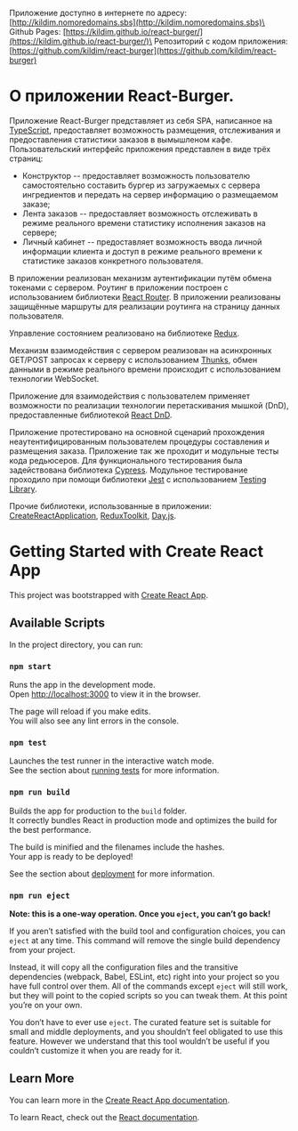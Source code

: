 Приложение доступно в интернете по адресу: [http://kildim.nomoredomains.sbs](http://kildim.nomoredomains.sbs)\
Github Pages: [https://kildim.github.io/react-burger/](https://kildim.github.io/react-burger/)\
Репозиторий с кодом приложения: [https://github.com/kildim/react-burger](https://github.com/kildim/react-burger)

# О приложении React-Burger.

Приложение React-Burger представляет из себя SPA, написанное на [TypeScript](https://www.typescriptlang.org), предоставляет возможность размещения, отслеживания и предоставления статистики заказов в вымышленом кафе.
Пользовательский интерфейс приложения представлен в виде трёх страниц:
- Конструктор -- предоставляет возможность пользователю самостоятельно составить бургер из загружаемых с сервера ингредиентов и передать на сервер информацию о размещаемом заказе;
- Лента заказов -- предоставляет возможность отслеживать в режиме реального времени статистику исполнения заказов на сервере;
- Личный кабинет -- предоставляет возможность ввода личной информации клиента и доступ в режиме реального времени к статистике заказов конкретного пользователя.

В приложении реализован механизм аутентификации путём обмена токенами с сервером. Роутинг в приложении построен с использованием библиотеки [React Router](https://reactrouter.com). В приложении реализованы защищённые маршруты для реализации роутинга на страницу данных пользователя.

Управление состоянием реализовано на библиотеке [Redux](https://redux.js.org).

Механизм взаимодействия с сервером реализован на асинхронных GET/POST запросах к серверу с использованием [Thunks](https://github.com/reduxjs/redux-thunk?ysclid=l6ji9nrq1d861765937), обмен данными в режиме реального времени происходит с использованием технологии WebSocket.

Приложение для взаимодействия с пользователем применяет возможности по реализации технологии перетаскивания мышкой (DnD), предоставленные библиотекой [React DnD](https://react-dnd.github.io/react-dnd/about).

Приложение протестировано на основной сценарий прохождения неаутентифицированным пользователем процедуры составления и размещения заказа. Приложение так же проходит и модульные тесты кода редьюсеров. Для функционального тестирования была задействована библиотека [Cypress](https://www.cypress.io/features/). Модульное тестирование проходило при помощи библиотеки [Jest](https://jestjs.io) с использованием [Testing Library](https://testing-library.com).

Прочие библиотеки, использованные в приложении:
[CreateReactApplication](https://create-react-app.dev), [ReduxToolkit](https://redux-toolkit.js.org), [Day.js](https://day.js.org/en/).





# Getting Started with Create React App

This project was bootstrapped with [Create React App](https://github.com/facebook/create-react-app).

## Available Scripts

In the project directory, you can run:

### `npm start`

Runs the app in the development mode.\
Open [http://localhost:3000](http://localhost:3000) to view it in the browser.

The page will reload if you make edits.\
You will also see any lint errors in the console.

### `npm test`

Launches the test runner in the interactive watch mode.\
See the section about [running tests](https://facebook.github.io/create-react-app/docs/running-tests) for more information.

### `npm run build`

Builds the app for production to the `build` folder.\
It correctly bundles React in production mode and optimizes the build for the best performance.

The build is minified and the filenames include the hashes.\
Your app is ready to be deployed!

See the section about [deployment](https://facebook.github.io/create-react-app/docs/deployment) for more information.

### `npm run eject`

**Note: this is a one-way operation. Once you `eject`, you can’t go back!**

If you aren’t satisfied with the build tool and configuration choices, you can `eject` at any time. This command will remove the single build dependency from your project.

Instead, it will copy all the configuration files and the transitive dependencies (webpack, Babel, ESLint, etc) right into your project so you have full control over them. All of the commands except `eject` will still work, but they will point to the copied scripts so you can tweak them. At this point you’re on your own.

You don’t have to ever use `eject`. The curated feature set is suitable for small and middle deployments, and you shouldn’t feel obligated to use this feature. However we understand that this tool wouldn’t be useful if you couldn’t customize it when you are ready for it.

## Learn More

You can learn more in the [Create React App documentation](https://facebook.github.io/create-react-app/docs/getting-started).

To learn React, check out the [React documentation](https://reactjs.org/).

